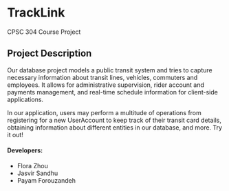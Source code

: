 # TrackLink
CPSC 304 Course Project

## Project Description
Our database project models a public transit system and tries to capture necessary information about transit lines, vehicles, commuters and employees. It allows for administrative supervision, rider account and payments management, and real-time schedule information for client-side applications.

In our application, users may perform a multitude of operations from registering for a new UserAccount to keep track of their transit card details, obtaining information about different entities in our database, and more. Try it out!

#### Developers:
- Flora Zhou
- Jasvir Sandhu
- Payam Forouzandeh
